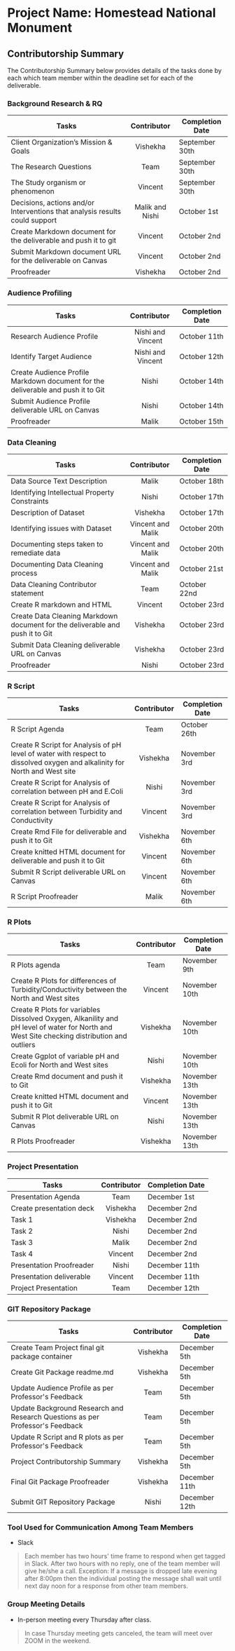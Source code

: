 # Project Name: Homestead National Monument


## Contributorship Summary
The Contributorship Summary below provides details of the tasks done by each which team member within the deadline set for each of the deliverable.


### Background Research & RQ
 **Tasks**	                      |**Contributor**   |**Completion Date** |
|-------------------------------------|:----------------:|---------------|
|Client Organization’s Mission & Goals|    Vishekha              |  September 30th           |		
|The Research Questions |Team|  September 30th    |	
|The Study organism or phenomenon	      |    Vincent              |  September 30th            |	
|Decisions, actions and/or Interventions that analysis results could support|Malik and Nishi| October 1st|	
|Create Markdown document for the deliverable and push it to git  |Vincent | October 2nd              |		
|Submit Markdown document URL for the deliverable on Canvas  |Vincent | October 2nd              |		
|Proofreader                  |    Vishekha              | October 2nd             |


### Audience Profiling
|**Tasks**	                       |**Contributor**   |**Completion Date**|
|--------------------------------------|:----------------:|---------------|
|Research Audience Profile             |  Nishi and Vincent               |   October 11th            |		
|Identify Target Audience	       |   Nishi and Vincent              |    October 12th           |
|Create Audience Profile Markdown document for the deliverable and push it to Git   |    Nishi              |  October 14th|
|Submit Audience Profile deliverable URL on Canvas|    Nishi              |  October 14th             |
|Proofreader	       |    Malik              |     October 15th          |


### Data Cleaning
|**Tasks**	                       |**Contributor**   |**Completion Date**|
|--------------------------------------|:----------------:|---------------|
|Data Source Text Description                      |    Malik              |      October 18th         |		
|Identifying Intellectual Property Constraints|	Nishi |October 17th|	
|Description of Dataset		| Vishekha            | October 17th  |
|Identifying issues with Dataset	| Vincent and Malik	| October 20th |
|Documenting steps taken to remediate data	| Vincent and Malik | October 20th|
|Documenting Data Cleaning process| Vincent and Malik | October 21st |		
|Data Cleaning Contributor statement	|Team	          | October 22nd              |
|Create R markdown and HTML | Vincent| October 23rd|
|Create Data Cleaning Markdown document for the deliverable and push it to Git| Vishekha                |October 23rd|
|Submit Data Cleaning deliverable URL on Canvas |    Vishekha              |  October 23rd             	
|Proofreader		| Nishi | October 23rd |


### R Script
|**Tasks**	                       |**Contributor**   |**Completion Date**|
|--------------------------------------|:----------------:|---------------|
|R Script Agenda|  Team           | October 26th|
|Create R Script for Analysis of pH level of water with respect to dissolved oxygen and alkalinity for North and West site	|  Vishekha              |   November 3rd |	
|Create R Script for Analysis of correlation between pH and E.Coli		|  Nishi              |   November 3rd |	
|Create R Script for Analysis of correlation between Turbidity and Conductivity	|  Vincent              |   November 3rd |	
|Create Rmd File for deliverable and push it to Git           |   Vishekha                |November 6th |
|Create knitted HTML document for deliverable and push it to Git           |   Vincent                |November 6th |
|Submit R Script deliverable URL on Canvas            |   Vincent                |November 6th |
|R Script Proofreader	| Malik  | November 6th |


### R Plots
|**Tasks**	                               |**Contributor**   |**Completion Date**|
|----------------------------------------------|:----------------:|---------------|
|R Plots agenda		| Team | November 9th |
|Create R Plots	for differences of Turbidity/Conductivity between the North and West sites	| Vincent |    November 10th |
|Create R Plots	for variables Dissolved Oxygen, Alkanility and pH level of water for North and West Site checking distribution and outliers	| Vishekha |    November 10th |
|Create Ggplot of variable pH  and Ecoli for North and West sites	| Nishi |    November 10th |
|Create Rmd document and push it to Git |   Vishekha                | November 13th |
|Create knitted HTML document and push it to Git |   Vincent                | November 13th |
|Submit R Plot deliverable URL on Canvas                    |  Nishi                | November 13th |
|R Plots Proofreader	|Vishekha | November 13th |


### Project Presentation
|**Tasks**	                       |**Contributor**   |**Completion Date**|
|--------------------------------------|:----------------:|---------------|
|Presentation Agenda     |    Team              |   December 1st            |		
|Create presentation deck	| Vishekha        | December 2nd |
|Task 1| Vishekha        | December 2nd |	
|Task 2| Nishi        | December 2nd |	
|Task 3| Malik        | December 2nd |	
|Task 4| Vincent        | December 2nd |	
|Presentation Proofreader   | Nishi | December 11th |
|Presentation deliverable| Vincent| December 11th|
|Project Presentation                   |    Team               | December 12th |


### GIT Repository Package
|**Tasks**	                       |**Contributor**   |**Completion Date**|
|--------------------------------------|:----------------:|---------------|
|Create Team Project final git package container	       |  Vishekha                | December 5th            |	
|Create Git Package readme.md	       | Vishekha         | December 5th  |
|Update Audience Profile as per Professor's Feedback       | Team         | December 5th |
|Update Background Research and Research Questions as per Professor's Feedback       | Team         | December 5th |
|Update R Script and R plots as per Professor's Feedback       | Team         | December 5th |
|Project Contributorship Summary       |Vishekha	| December 5th |
|Final Git Package Proofreader	  |Vishekha    |December 11th |
|Submit GIT Repository Package  |       Nishi                | December 12th |


### Tool Used for Communication Among Team Members
* Slack
> Each member has two hours' time frame to respond when get tagged in Slack. After two hours with no reply, one of the team member will give he/she a call. Exception: If a message is dropped late evening after 8:00pm then the individual posting the message shall wait until next day noon for a response from other team members.


### Group Meeting Details
* In-person meeting every Thursday after class.
>In case Thursday meeting gets canceled, the team will meet over ZOOM in the weekend.
